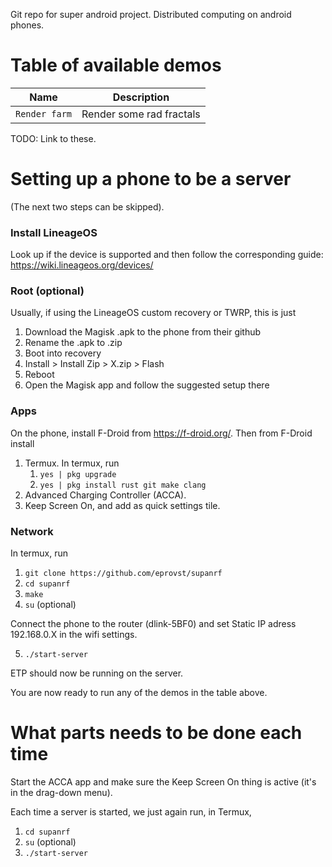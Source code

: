Git repo for super android project. Distributed computing on android phones.

# Table of available demos
| Name | Description |
| ---- | ----------- |
| `Render farm` | Render some rad fractals |

TODO: Link to these.


# Setting up a phone to be a server

(The next two steps can be skipped).

### Install LineageOS
Look up if the device is supported and then follow the corresponding guide: https://wiki.lineageos.org/devices/


### Root (optional)
Usually, if using the LineageOS custom recovery or TWRP, this is just 
1. Download the Magisk .apk to the phone from their github
2. Rename the .apk to .zip
3. Boot into recovery
4. Install > Install Zip > X.zip > Flash
5. Reboot
6. Open the Magisk app and follow the suggested setup there


### Apps
On the phone, install F-Droid from https://f-droid.org/. Then from F-Droid install
1. Termux. In termux, run
	1. `yes | pkg upgrade`
	2. `yes | pkg install rust git make clang`
2. Advanced Charging Controller (ACCA).
3. Keep Screen On, and add as quick settings tile.

<!-- Then install gcc in termux by `pkg install clang`, and `rust` by `pkg install rust openssl`. -->

### Network

In termux, run
1. `git clone https://github.com/eprovst/supanrf`
2. `cd supanrf`
3. `make`
4. `su` (optional)

Connect the phone to the router (dlink-5BF0) and set Static IP adress 192.168.0.X in the wifi settings.

5. `./start-server`

ETP should now be running on the server.

You are now ready to run any of the demos in the table above.


# What parts needs to be done each time

Start the ACCA app and make sure the Keep Screen On thing is active (it's in the drag-down menu).

Each time a server is started, we just again run, in Termux,
1. `cd supanrf`
2. `su` (optional)
3. `./start-server`


